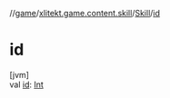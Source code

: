 //[game](../../../index.md)/[xlitekt.game.content.skill](../index.md)/[Skill](index.md)/[id](id.md)

# id

[jvm]\
val [id](id.md): [Int](https://kotlinlang.org/api/latest/jvm/stdlib/kotlin/-int/index.html)
